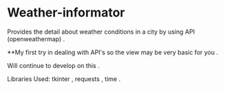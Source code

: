 # Weather-informator
Provides the detail about weather conditions in a city by using API (openweathermap) . 

**My first try in dealing with API's so the view may be very basic for you . 

Will continue to develop on this . 

Libraries Used: tkinter , requests , time .
